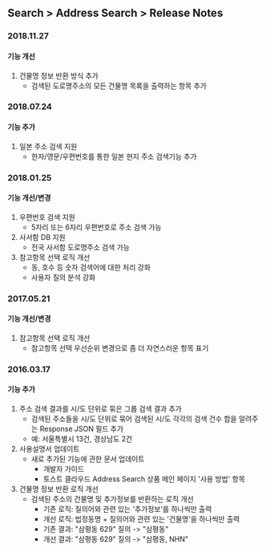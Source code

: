 ## Search > Address Search > Release Notes

### 2018.11.27

#### 기능 개선

1. 건물명 정보 반환 방식 추가
    * 검색된 도로명주소의 모든 건물명 목록을 출력하는 항목 추가


### 2018.07.24

#### 기능 추가

1. 일본 주소 검색 지원
    * 한자/영문/우편번호를 통한 일본 현지 주소 검색기능 추가


### 2018.01.25

#### 기능 개선/변경

1. 우편번호 검색 지원
    * 5자리 또는 6자리 우편번호로 주소 검색 가능
2. 사서함 DB 지원
    * 전국 사서함 도로명주소 검색 가능
3. 참고항목 선택 로직 개선
    * 동, 호수 등 숫자 검색어에 대한 처리 강화
    * 사용자 질의 분석 강화

### 2017.05.21

#### 기능 개선/변경

1. 참고항목 선택 로직 개선
    * 참고항목 선택 우선순위 변경으로 좀 더 자연스러운 항목 표기

### 2016.03.17

#### 기능 추가

1. 주소 검색 결과를 시/도 단위로 묶은 그룹 검색 결과 추가
    * 검색된 주소들을 시/도 단위로 묶어 검색된 시/도 각각의 검색 건수 합을 알려주는 Response JSON 필드 추가
    * 예: 서울특별시 13건, 경상남도 2건
2. 사용설명서 업데이트
    * 새로 추가된 기능에 관한 문서 업데이트
        * 개발자 가이드
        * 토스트 클라우드 Address Search 상품 메인 페이지 '사용 방법' 항목
3. 건물명 정보 반환 로직 개선
    * 검색된 주소의 건물명 및 추가정보를 반환하는 로직 개선
        * 기존 로직: 질의어와 관련 있는 '추가정보'를 하나씩만 출력
        * 개선 로직: 법정동명 + 질의어와 관련 있는 '건물명'을 하나씩만 출력
        * 기존 결과: "삼평동 629" 질의 -> "삼평동"
        * 개선 결과: "삼평동 629" 질의 -> "삼평동, NHN"
